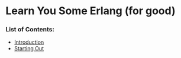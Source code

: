 # Learn You Some Erlang (for good)

### List of Contents:
- [Introduction](./notes/introduction.md)
- [Starting Out](./notes/starting-out.md)